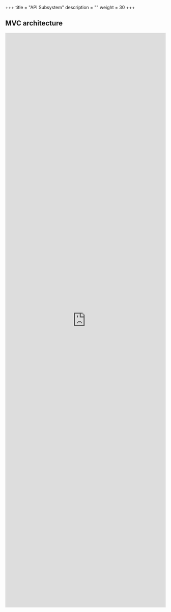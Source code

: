 +++ 
title = "API Subsystem" 
description = "" 
weight = 30
+++

## MVC architecture

<iframe frameborder="0" style="width:100%;height:1807px;" src="https://www.draw.io/?lightbox=1&highlight=0000ff&layers=1&nav=1&title=API%20#Uhttps%3A%2F%2Fdrive.google.com%2Fuc%3Fid%3D1dICpzk8zgTKUh-pOJ-siLUGYuyuRAfUr%26export%3Ddownload"></iframe>
